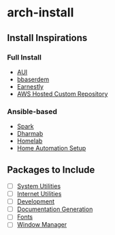 # arch-install

## Install Inspirations
### Full Install

- [AUI](https://github.com/helmuthdu/aui)
- [bbaserdem](https://github.com/bbaserdem/Arch)
- [Earnestly](https://github.com/Earnestly/pkgbuilds/tree/master/system-config)
- [AWS Hosted Custom Repository](https://disconnected.systems/blog/archlinux-repo-in-aws-bucket/)


### Ansible-based
- [Spark](https://github.com/pigmonkey/spark)
- [Dharmab](https://github.com/dharmab/ansible-archlinux)
- [Homelab](https://github.com/clintcolding/HomeLab)
- [Home Automation Setup](https://github.com/dcramer/hive)

## Packages to Include

- [ ] [System Utilities](https://github.com/rhinocerose/arch-install/blob/main/documentation/system-utilities.md)
- [ ] [Internet Utilities](https://github.com/rhinocerose/arch-install/blob/main/documentation/internet-utilities.md)
- [ ] [Development](https://github.com/rhinocerose/arch-install/blob/main/documentation/development.md)
- [ ] [Documentation Generation](https://github.com/rhinocerose/arch-install/blob/main/documentation/documentation-generation.md)
- [ ] [Fonts](https://github.com/rhinocerose/arch-install/blob/main/documentation/fonts.md)
- [ ] [Window Manager](https://github.com/rhinocerose/arch-install/blob/main/documentation/window.md)
